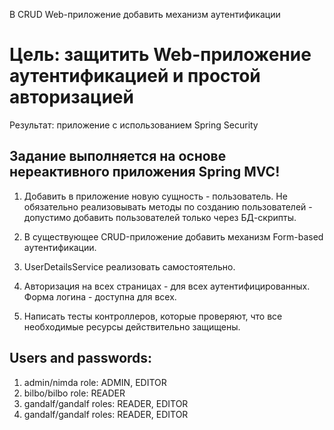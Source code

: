 В CRUD Web-приложение добавить механизм аутентификации

# Цель: защитить Web-приложение аутентификацией и простой авторизацией
Результат: приложение с использованием Spring Security


## Задание выполняется на основе нереактивного приложения Spring MVC!


1. Добавить в приложение новую сущность - пользователь. Не обязательно реализовывать методы по созданию пользователей - допустимо добавить пользователей только через БД-скрипты.

2. В существующее CRUD-приложение добавить механизм Form-based аутентификации.

3. UserDetailsService реализовать самостоятельно.

4. Авторизация на всех страницах - для всех аутентифицированных. Форма логина - доступна для всех.

5. Написать тесты контроллеров, которые проверяют, что все необходимые ресурсы действительно защищены.


## Users and passwords:

1) admin/nimda
role: ADMIN, EDITOR
2) bilbo/bilbo
role: READER
3) gandalf/gandalf
roles: READER, EDITOR
4) gandalf/gandalf
roles: READER, EDITOR